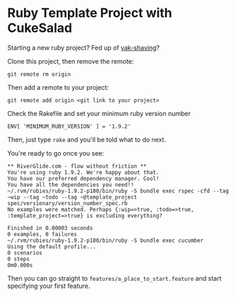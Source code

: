 # Ruby Template Project with CukeSalad

Starting a new ruby project? Fed up of [yak-shaving](http://www.urbandictionary.com/define.php?term=yak%20shaving)?

Clone this project, then remove the remote:

    git remote rm origin

Then add a remote to your project:

    git remote add origin <git link to your project>

Check the Rakefile and set your minimum ruby version number
   
    ENV[ 'MINIMUM_RUBY_VERSION' ] = '1.9.2'

Then, just type `rake` and you'll be told what to do next.

You're ready to go once you see:

    ** RiverGlide.com - flow without friction **
    You're using ruby 1.9.2. We're happy about that.
    You have our preferred dependency manager. Cool!
    You have all the dependencies you need!!
    ~/.rvm/rubies/ruby-1.9.2-p180/bin/ruby -S bundle exec rspec -cfd --tag ~wip --tag ~todo --tag ~@template_project spec/versionary/version_number_spec.rb
    No examples were matched. Perhaps {:wip=>true, :todo=>true, :template_project=>true} is excluding everything?

    Finished in 0.00003 seconds
    0 examples, 0 failures
    ~/.rvm/rubies/ruby-1.9.2-p180/bin/ruby -S bundle exec cucumber 
    Using the default profile...
    0 scenarios
    0 steps
    0m0.000s

Then you can go straight to `features/a_place_to_start.feature` and start specifying your first feature.
